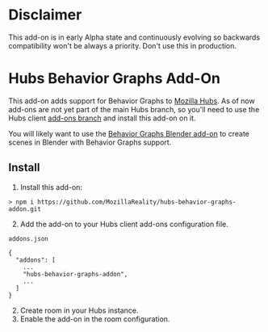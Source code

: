 # Disclaimer
This add-on is in early Alpha state and continuously evolving so backwards compatibility won't be always a priority. Don't use this in production.

# Hubs Behavior Graphs Add-On
This add-on adds support for Behavior Graphs to [Mozilla Hubs](https://github.com/mozilla/hubs/). As of now add-ons are not yet part of the main Hubs branch, so you'll need to use the Hubs client [add-ons branch](https://github.com/mozilla/hubs/tree/addons) and install this add-on on it.

You will likely want to use the [Behavior Graphs Blender add-on](https://github.com/MozillaReality/blender-gltf-behavior-graph/) to create scenes in Blender with Behavior Graphs support.

## Install
1. Install this add-on:
```
> npm i https://github.com/MozillaReality/hubs-behavior-graphs-addon.git
```
2. Add the add-on to your Hubs client add-ons configuration file.

`addons.json`
```
{
  "addons": [
    ...
    "hubs-behavior-graphs-addon", 
    ...
  ]
}

```
2. Create room in your Hubs instance.
3. Enable the add-on in the room configuration.
